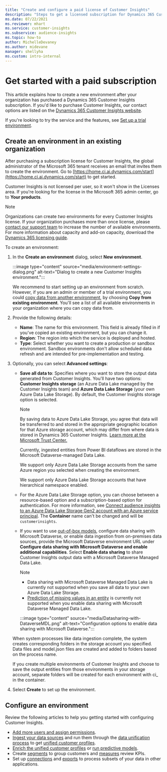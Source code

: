 ```yaml
---
title: "Create and configure a paid license of Customer Insights"
description: "Steps to get a licensed subscription for Dynamics 365 Customer Insights and configure it."
ms.date: 07/22/2021
ms.reviewer: mhart
ms.service: customer-insights
ms.subservice: audience-insights
ms.topic: how-to
author: MichelleDevaney
ms.author: midevane
manager: shellyha
ms.custom: intro-internal
---
```


# Get started with a paid subscription

This article explains how to create a new environment after your organization has purchased a Dynamics 365 Customer Insights subscription. If you'd like to purchase Customer Insights, our contact options are listed on the [Dynamics 365 Customer Insights website](https://dynamics.microsoft.com/ai/customer-insights/). 

If you're looking to try the service and the features, see [Set up a trial environment](get-started-trial.md).

## Create an environment in an existing organization

After purchasing a subscription license for Customer Insights, the global administrator of the Microsoft 365 tenant receives an email that invites them to create the environment. Go to [https://home.ci.ai.dynamics.com/start](https://home.ci.ai.dynamics.com/start) to get started. 

Customer Insights is not licensed per user, so it won't show in the Licenses area. If you're looking for the license in the Microsoft 365 admin center, go to **Your products**. 

> [!NOTE]
> Organizations can create *two* environments for every Customer Insights license. If your organization purchases more than once license, please [contact our support team](https://go.microsoft.com/fwlink/?linkid=2079641) to increase the number of available environments. For more information about capacity and add-on capacity, download the [Dynamics 365 licensing guide](https://go.microsoft.com/fwlink/?LinkId=866544).

To create an environment:

1. In the **Create an environment** dialog, select **New environment**.

   :::image type="content" source="media/environment-settings-dialog.png" alt-text="Dialog to create a new Customer Insights environment.":::

   We recommend to start setting up an environment from scratch. However, if you are an admin or member of a trial environment, you could [copy data from another environment](manage-environments.md#copy-the-environment-configuration), by choosing **Copy from existing environment**. You'll see a list of all available environments in your organization where you can copy data from.

1. Provide the following details:
   - **Name**: The name for this environment. This field is already filled in if you've copied an existing environment, but you can change it.
   - **Region**: The region into which the service is deployed and hosted.
   - **Type**: Select whether you want to create a production or sandbox environment. Sandbox environments don't allow scheduled data refresh and are intended for pre-implementation and testing.
   
1. Optionally, you can select **Advanced settings**:

   - **Save all data to**: Specifies where you want to store the output data generated from Customer Insights. You'll have two options: **Customer Insights storage** (an Azure Data Lake managed by the Customer Insights team) and **Azure Data Lake Storage** (your own Azure Data Lake Storage). By default, the Customer Insights storage option is selected.

     > [!NOTE]
     > By saving data to Azure Data Lake Storage, you agree that data will be transferred to and stored in the appropriate geographic location for that Azure storage account, which may differ from where data is stored in Dynamics 365 Customer Insights. [Learn more at the Microsoft Trust Center.](https://www.microsoft.com/trust-center)
     >
     > Currently, ingested entities from Power BI dataflows are stored in the Microsoft Dataverse-managed Data Lake. 
     > 
     > We support only Azure Data Lake Storage accounts from the same Azure region you selected when creating the environment. 
     > 
     > We support only Azure Data Lake Storage accounts that have hierarchical namespace enabled.


   - For the Azure Data Lake Storage option, you can choose between a resource-based option and a subscription-based option for authentication. For more information, see [Connect audience insights to an Azure Data Lake Storage Gen2 account with an Azure service principal](connect-service-principal.md). The **Container** name can't be changed and will be `customerinsights`.
   
   - If you want to use [out-of-box models](predictions-overview.md#out-of-box-models), configure data sharing with Microsoft Dataverse, or enable data ingestion from on-premises data sources, provide the Microsoft Dataverse environment URL under **Configure data sharing with Microsoft Dataverse and enable additional capabilities**. Select **Enable data sharing** to share Customer Insights output data with a Microsoft Dataverse Managed Data Lake.

     > [!NOTE]
     > - Data sharing with Microsoft Dataverse Managed Data Lake is currently not supported when you save all data to your own Azure Data Lake Storage.
     > - [Prediction of missing values in an entity](predictions.md) is currently not supported when you enable data sharing with Microsoft Dataverse Managed Data Lake.

     :::image type="content" source="media/Datasharing-with-DataverseMDL.png" alt-text="Configuration options to enable data sharing with Microsoft Dataverse.":::

   When system processes like data ingestion complete, the system creates corresponding folders in the storage account you specified. Data files and model.json files are created and added to folders based on the process name.

   If you create multiple environments of Customer Insights and choose to save the output entities from those environments in your storage account, separate folders will be created for each environment with ci_<environmentid> in the container.

1. Select **Create** to set up the environment. 

## Configure an environment

Review the following articles to help you getting started with configuring Customer Insights. 

- [Add more users and assign permissions](permissions.md).
- [Ingest your data sources](data-sources.md) and run them through the [data unification process](data-unification.md) to get [unified customer profiles](customer-profiles.md).
- [Enrich the unified customer profiles](enrichment-hub.md) or [run predictive models](predictions-overview.md).
- Create [segments](segments.md) to group customers and [measures](measures.md) review KPIs.
- Set up [connections](connections.md) and [exports](export-destinations.md) to process subsets of your data in other applications.
